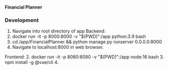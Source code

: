 #### Financial Planner

### Development
1. Navigate into root directory of app
Backend:
2. docker run -it -p 8000:8000 -v "$(PWD)":/app python:3.9 bash
3. cd /app/FinancialPlanner && python manage.py runserver 0.0.0.0:8000
4. Navigate to localhost:8000 in web browser.

Frontend:
2. docker run -it -p 8080:8080 -v "$(PWD)":/app node:16 bash
3. npm install -g @vue/cli
4.